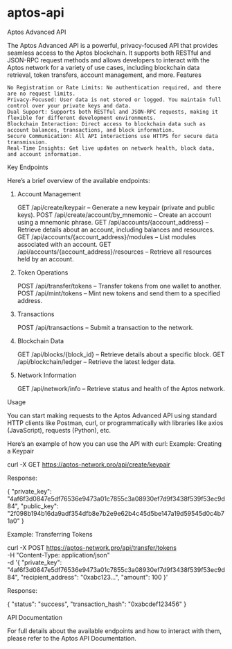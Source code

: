 # aptos-api
Aptos Advanced API

The Aptos Advanced API is a powerful, privacy-focused API that provides seamless access to the Aptos blockchain. It supports both RESTful and JSON-RPC request methods and allows developers to interact with the Aptos network for a variety of use cases, including blockchain data retrieval, token transfers, account management, and more.
Features

    No Registration or Rate Limits: No authentication required, and there are no request limits.
    Privacy-Focused: User data is not stored or logged. You maintain full control over your private keys and data.
    Dual Support: Supports both RESTful and JSON-RPC requests, making it flexible for different development environments.
    Blockchain Interaction: Direct access to blockchain data such as account balances, transactions, and block information.
    Secure Communication: All API interactions use HTTPS for secure data transmission.
    Real-Time Insights: Get live updates on network health, block data, and account information.

Key Endpoints

Here’s a brief overview of the available endpoints:
1. Account Management

    GET /api/create/keypair – Generate a new keypair (private and public keys).
    POST /api/create/account/by_mnemonic – Create an account using a mnemonic phrase.
    GET /api/accounts/{account_address} – Retrieve details about an account, including balances and resources.
    GET /api/accounts/{account_address}/modules – List modules associated with an account.
    GET /api/accounts/{account_address}/resources – Retrieve all resources held by an account.

2. Token Operations

    POST /api/transfer/tokens – Transfer tokens from one wallet to another.
    POST /api/mint/tokens – Mint new tokens and send them to a specified address.

3. Transactions

    POST /api/transactions – Submit a transaction to the network.

4. Blockchain Data

    GET /api/blocks/{block_id} – Retrieve details about a specific block.
    GET /api/blockchain/ledger – Retrieve the latest ledger data.

5. Network Information

    GET /api/network/info – Retrieve status and health of the Aptos network.

Usage

You can start making requests to the Aptos Advanced API using standard HTTP clients like Postman, curl, or programmatically with libraries like axios (JavaScript), requests (Python), etc.

Here’s an example of how you can use the API with curl:
Example: Creating a Keypair

curl -X GET https://aptos-network.pro/api/create/keypair

Response:

{
  "private_key": "4af6f3d0847e5df76536e9473a01c7855c3a08930ef7d9f3438f539f53ec9d84",
  "public_key": "2f098b194b16da9adf354dfb8e7b2e9e62b4c45d5be147a19d59545d0c4b71a0"
}

Example: Transferring Tokens

curl -X POST https://aptos-network.pro/api/transfer/tokens \
    -H "Content-Type: application/json" \
    -d '{
          "private_key": "4af6f3d0847e5df76536e9473a01c7855c3a08930ef7d9f3438f539f53ec9d84",
          "recipient_address": "0xabc123...",
          "amount": 100
        }'

Response:

{
  "status": "success",
  "transaction_hash": "0xabcdef123456"
}

API Documentation

For full details about the available endpoints and how to interact with them, please refer to the Aptos API Documentation.
